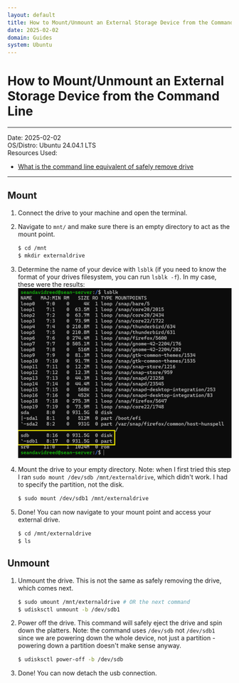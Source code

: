 ```yaml
---
layout: default
title: How to Mount/Unmount an External Storage Device from the Command Line
date: 2025-02-02
domain: Guides
system: Ubuntu
---
```


# How to Mount/Unmount an External Storage Device from the Command Line

---

Date: 2025-02-02  
OS/Distro: Ubuntu 24.04.1 LTS  
Resources Used:  
- [What is the command line equivalent of safely remove drive](https://askubuntu.com/questions/532586/what-is-the-command-line-equivalent-of-safely-remove-drive)  

---

## Mount

1. Connect the drive to your machine and open the terminal.
2. Navigate to `mnt/` and make sure there is an empty directory to act as the mount point.
	
    ```bash
	$ cd /mnt
	$ mkdir externaldrive
	```

3. Determine the name of your device with `lsblk` (if you need to know the format of your drives filesystem, you can run `lsblk -f`). In my case, these were the results:
	![](images/lsblk.png)

4. Mount the drive to your empty directory. Note: when I first tried this step I ran `sudo mount /dev/sdb /mnt/externaldrive`, which didn't work. I had to specify the partition, not the disk.

	```bash
	$ sudo mount /dev/sdb1 /mnt/externaldrive
	```

4. Done! You can now navigate to your mount point and access your external drive.

	```bash
	$ cd /mnt/externaldrive
	$ ls
	```

## Unmount

1. Unmount the drive. This is not the same as safely removing the drive, which comes next.

	```bash
	$ sudo umount /mnt/externaldrive # OR the next command
	$ udisksctl unmount -b /dev/sdb1
	```

2. Power off the drive. This command will safely eject the drive and spin down the platters. Note: the command uses `/dev/sdb` not `/dev/sdb1` since we are powering down the whole device, not just a partition - powering down a partition doesn't make sense anyway.

	```bash
	$ udisksctl power-off -b /dev/sdb
	```

3. Done! You can now detach the usb connection.
